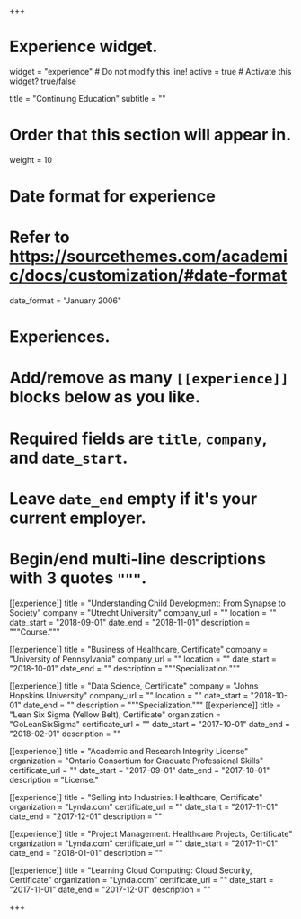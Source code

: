 +++
# Experience widget.
widget = "experience"  # Do not modify this line!
active = true  # Activate this widget? true/false

title = "Continuing Education"
subtitle = ""

# Order that this section will appear in.
weight = 10

# Date format for experience
#   Refer to https://sourcethemes.com/academic/docs/customization/#date-format
date_format = "January 2006"

# Experiences.
#   Add/remove as many `[[experience]]` blocks below as you like.
#   Required fields are `title`, `company`, and `date_start`.
#   Leave `date_end` empty if it's your current employer.
#   Begin/end multi-line descriptions with 3 quotes `"""`.
[[experience]]
  title = "Understanding Child Development: From Synapse to Society"
  company = "Utrecht University"
  company_url = ""
  location = ""
  date_start = "2018-09-01"
  date_end = "2018-11-01"
  description = """Course."""

[[experience]]
  title = "Business of Healthcare, Certificate"
  company = "University of Pennsylvania"
  company_url = ""
  location = ""
  date_start = "2018-10-01"
  date_end = ""
  description = """Specialization."""

[[experience]]
  title = "Data Science, Certificate"
  company = "Johns Hopskins University"
  company_url = ""
  location = ""
  date_start = "2018-10-01"
  date_end = ""
  description = """Specialization."""
[[experience]]
  title = "Lean Six Sigma (Yellow Belt), Certificate"
  organization = "GoLeanSixSigma"
  certificate_url = ""
  date_start = "2017-10-01"
  date_end = "2018-02-01"
  description = ""
  
[[experience]]
  title = "Academic and Research Integrity License"
  organization = "Ontario Consortium for Graduate Professional Skills"
  certificate_url = ""
  date_start = "2017-09-01"
  date_end = "2017-10-01"
  description = "License."
  
[[experience]]
  title = "Selling into Industries: Healthcare, Certificate"
  organization = "Lynda.com"
  certificate_url = ""
  date_start = "2017-11-01"
  date_end = "2017-12-01"
  description = ""
  
[[experience]]
  title = "Project Management: Healthcare Projects, Certificate"
  organization = "Lynda.com"
  certificate_url = ""
  date_start = "2017-11-01"
  date_end = "2018-01-01"
  description = ""
  
[[experience]]
  title = "Learning Cloud Computing: Cloud Security, Certificate"
  organization = "Lynda.com"
  certificate_url = ""
  date_start = "2017-11-01"
  date_end = "2017-12-01"
  description = ""

+++
